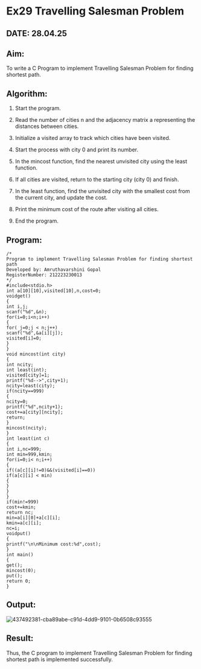 # Ex29 Travelling Salesman Problem

## DATE: 28.04.25

## Aim:

To write a C Program to implement Travelling Salesman Problem for finding shortest path.

## Algorithm:

1. Start the program.

2. Read the number of cities n and the adjacency matrix a representing the distances between 
cities.

3. Initialize a visited array to track which cities have been visited.

4. Start the process with city 0 and print its number.

5. In the mincost function, find the nearest unvisited city using the least function.

6. If all cities are visited, return to the starting city (city 0) and finish.

7. In the least function, find the unvisited city with the smallest cost from the current city, and 
update the cost.

8. Print the minimum cost of the route after visiting all cities.

9. End the program.

## Program:
```
/*
Program to implement Travelling Salesman Problem for finding shortest path
Developed by: Amruthavarshini Gopal
RegisterNumber: 212223230013
*/
#include<stdio.h>
int a[10][10],visited[10],n,cost=0;
voidget()
{
int i,j;
scanf("%d",&n);
for(i=0;i<n;i++)
{
for( j=0;j < n;j++) 
scanf("%d",&a[i][j]);
visited[i]=0;
}
}
void mincost(int city)
{
int ncity;
int least(int); 
visited[city]=1; 
printf("%d-->",city+1); 
ncity=least(city);
if(ncity==999)
{
ncity=0; 
printf("%d",ncity+1); 
cost+=a[city][ncity]; 
return;
}
mincost(ncity);
}
int least(int c)
{
int i,nc=999;
int min=999,kmin; 
for(i=0;i< n;i++)
{
if((a[c][i]!=0)&&(visited[i]==0)) 
if(a[c][i] < min)
{
}
}
}
if(min!=999)
cost+=kmin; 
return nc;
min=a[i][0]+a[c][i]; 
kmin=a[c][i];
nc=i;
voidput()
{
printf("\n\nMinimum cost:%d",cost);
}
int main()
{
get(); 
mincost(0); 
put(); 
return 0;
}
```

## Output:

![437492381-cba89abe-c91d-4dd9-9101-0b6508c93555](https://github.com/user-attachments/assets/4ccd88d6-ff32-4367-ba42-531b0b791279)


## Result:

Thus, the C program to implement Travelling Salesman Problem for finding shortest path is implemented successfully.

